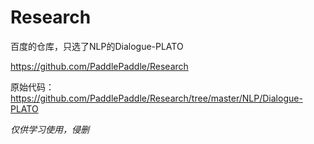 # Research
百度的仓库，只选了NLP的Dialogue-PLATO

https://github.com/PaddlePaddle/Research

原始代码：https://github.com/PaddlePaddle/Research/tree/master/NLP/Dialogue-PLATO

*仅供学习使用，侵删*
